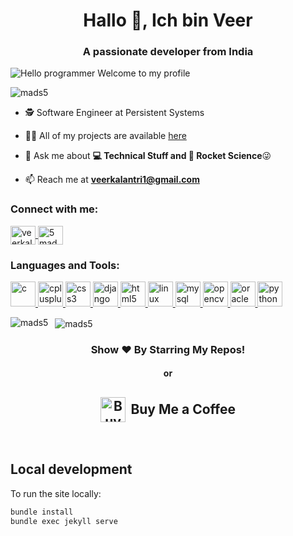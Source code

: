 <link rel="stylesheet" href="assets/css/custom.css">
<h1 align="center">Hallo 👋, Ich bin Veer</h1>
<h3 align="center">A passionate developer from India</h3>

<img alt="Hello programmer Welcome to my profile"
     src="https://img.shields.io/badge/Hello!-Welcome<3-orange.svg?style=flat&logo=github">

<p align="left"> <img src="https://komarev.com/ghpvc/?username=mads5" alt="mads5" /> </p>

- 🕵 Software Engineer at Persistent Systems

- 👨‍💻 All of my projects are available [here](https://github.com/mads5?tab=repositories)

- 💬 Ask me about **💻 Technical Stuff and 🚀 Rocket Science**😜

- 📫 Reach me at **veerkalantri1@gmail.com**

<p align="left">
<h3 align="left">Connect with me:</h3>

<a href="https://linkedin.com/in/veerkalantri" target="_blank">
  <img align="center"
       src="https://cdn.jsdelivr.net/npm/simple-icons@3.0.1/icons/linkedin.svg"
       alt="veerkalantri" height="30" width="40" />
</a>

<a href="https://www.youtube.com/user/5mads" target="_blank">
  <img align="center"
       src="https://cdn.jsdelivr.net/npm/simple-icons@3.0.1/icons/youtube.svg"
       alt="5mads" height="30" width="40" />
</a>
</p>

<h3 align="left">Languages and Tools:</h3>
<p align="left">
  <a href="https://www.cprogramming.com/" target="_blank">
    <img
      src="https://cdn.jsdelivr.net/gh/devicons/devicon/icons/c/c-original.svg"
      alt="c" width="40" height="40"/>
  </a>
  <a href="https://www.w3schools.com/cpp/" target="_blank">
    <img
      src="https://cdn.jsdelivr.net/gh/devicons/devicon/icons/cplusplus/cplusplus-original.svg"
      alt="cplusplus" width="40" height="40"/>
  </a>
  <a href="https://www.w3schools.com/css/" target="_blank">
    <img
      src="https://cdn.jsdelivr.net/gh/devicons/devicon/icons/css3/css3-original.svg"
      alt="css3" width="40" height="40"/>
  </a>
  <a href="https://www.djangoproject.com/" target="_blank">
    <img
      src="https://cdn.jsdelivr.net/gh/devicons/devicon/icons/django/django-plain.svg"
      alt="django" width="40" height="40"/>
  </a>
  <a href="https://www.w3.org/html/" target="_blank">
    <img
      src="https://cdn.jsdelivr.net/gh/devicons/devicon/icons/html5/html5-original.svg"
      alt="html5" width="40" height="40"/>
  </a>
  <a href="https://www.linux.org/" target="_blank">
    <img
      src="https://cdn.jsdelivr.net/gh/devicons/devicon/icons/linux/linux-plain.svg"
      alt="linux" width="40" height="40"/>
  </a>
  <a href="https://www.mysql.com/" target="_blank">
    <img
      src="https://cdn.jsdelivr.net/gh/devicons/devicon/icons/mysql/mysql-original.svg"
      alt="mysql" width="40" height="40"/>
  </a>
  <a href="https://opencv.org/" target="_blank">
    <img
      src="https://www.vectorlogo.zone/logos/opencv/opencv-icon.svg"
      alt="opencv" width="40" height="40"/>
  </a>
  <a href="https://www.oracle.com/" target="_blank">
    <img
      src="https://cdn.jsdelivr.net/gh/devicons/devicon/icons/oracle/oracle-original.svg"
      alt="oracle" width="40" height="40"/>
  </a>
  <a href="https://www.python.org" target="_blank">
    <img
      src="https://cdn.jsdelivr.net/gh/devicons/devicon/icons/python/python-original.svg"
      alt="python" width="40" height="40"/>
  </a>
</p>

<p>
  <img align="left"
       src="https://github-readme-stats.vercel.app/api/top-langs/?username=mads5&layout=compact"
       alt="mads5" />
</p>

<p>&nbsp;
  <img align="center"
       src="https://github-readme-stats.vercel.app/api?username=mads5&show_icons=true"
       alt="mads5" />
</p>

<h3 align="center">Show ❤️ By Starring My Repos!</h3>
<h4 align="center"> or </h4>
<h2 align="center">
  <a href="https://bmc.link/veerk" target="_blank" style="display:inline-flex;align-items:center;text-decoration:none;">
    <img src="
      https://raw.githubusercontent.com/mads5/mads5/master/clipboard.ico"
         alt="Buy Me a Coffee" width="40" height="40"
         style="margin-right:0.4em;">
    Buy Me a Coffee
  </a>
</h2>
<br>

## Local development

To run the site locally:

```bash
bundle install
bundle exec jekyll serve
```
